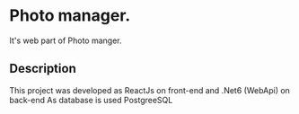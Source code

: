 # Photo manager. 

It's web part of Photo manger. 

## Description
This project was developed as ReactJs on front-end and .Net6 (WebApi) on back-end
As database is used PostgreeSQL
